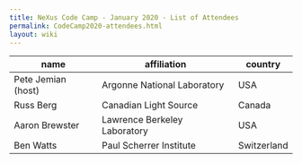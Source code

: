 ```yaml
---
title: NeXus Code Camp - January 2020 - List of Attendees
permalink: CodeCamp2020-attendees.html
layout: wiki
---
```


| name | affiliation | country |
| --- | --- | --- |
| Pete Jemian (host) | Argonne National Laboratory | USA |
| Russ Berg | Canadian Light Source | Canada |
| Aaron Brewster | Lawrence Berkeley Laboratory | USA |
| Ben Watts | Paul Scherrer Institute | Switzerland |
